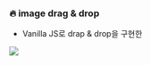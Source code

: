 ### 🔥 image drag & drop
- Vanilla JS로 drap & drop을 구현한 

![](https://images.velog.io/images/abcd8637/post/bb8eb6ea-5110-4fe5-a44a-0982fe75984f/image-upload.gif)
